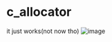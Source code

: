 # c_allocator
it just works(not now tho)
![image](https://github.com/RhinoEnjoyer/c_allocator/assets/141544103/b57c8f1e-735a-4975-b381-9328e8f058dc)
